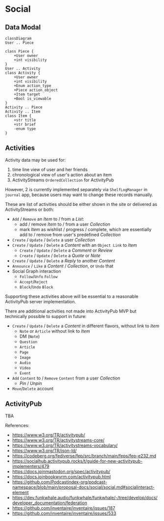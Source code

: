 Social
======

Data Modal
----------
```mermaid
classDiagram
User .. Piece

class Piece {
    +User owner
    +int visibility
}
User .. Activity
class Activity {
    +User owner
    +int visibility
    +Enum action_type
    +Piece action_object
    +Item target
    +Bool is_viewable
}
Activity .. Piece
Activity .. Item
class Item {
    +str title
    +str brief
    -enum type
}
```

Activities
----------
Activity data may be used for:
 1. time line view of user and her friends
 2. chronological view of user's action about an item
 3. ActivityStreams `OrderedCollection` for ActivityPub

However, 2 is currently implemented separately via `ShelfLogManager` in `journal` app, because users may want to change these records manually.

These are list of activities should be either shown in the site or delivered as ActivityStreams or both:

 - `Add` / `Remove` an *Item* to / from a *List*:
     + add / remove *Item* to / from a user *Collection*
     + mark *Item* as wishlist / progress / complete, which are essentially add to / remove from user's predefined *Collection*
 - `Create` / `Update` / `Delete` a user *Collection*
 - `Create` / `Update` / `Delete` a *Content* with an `Object Link` to *Item*
     + `Create` / `Update` / `Delete` a *Comment* or *Review*
     + `Create` / `Update` / `Delete` a *Quote* or *Note*
 - `Create` / `Update` / `Delete` a *Reply* to another *Content*
 - `Announce` / `Like` a *Content* / *Collection*, or `Undo` that
 - Social Graph interaction
     + `Follow`/`Unfo` `Follow`
     + `Accept`/`Reject`
     + `Block`/`Undo` `Block`

Supporting these activities above will be essential to a reasonable ActivityPub server implementation.

There are additional activities not made into ActivityPub MVP but technically possible to support in future:
  - `Create` / `Update` / `Delete` a *Content*  in different flavors, without link to *Item*
      * `Note` or `Article` without link to *Item*
      * DM (`Note`)
      * `Question`
      * `Article`
      * `Page`
      * `Image`
      * `Audio`
      * `Video`
      * `Event`
  - `Add` `Content` to / `Remove` `Content` from a user *Collection*
      * *Pin* / *Unpin*
  - `Move`/`Delete` account

ActivityPub
-----------

TBA

References:
 - https://www.w3.org/TR/activitypub/
 - https://www.w3.org/TR/activitystreams-core/
 - https://www.w3.org/TR/activitystreams-vocabulary/
 - https://www.w3.org/TR/json-ld/
 - https://codeberg.org/fediverse/fep/src/branch/main/feps/fep-e232.md
 - https://socialhub.activitypub.rocks/t/guide-for-new-activitypub-implementers/479
 - https://docs.joinmastodon.org/spec/activitypub/
 - https://docs.joinbookwyrm.com/activitypub.html
 - https://github.com/Podcastindex-org/podcast-namespace/blob/main/proposal-docs/social/social.md#socialinteract-element
 - https://dev.funkwhale.audio/funkwhale/funkwhale/-/tree/develop/docs/developer_documentation/federation
 - https://github.com/inventaire/inventaire/issues/187
 - https://github.com/inventaire/inventaire/issues/533
